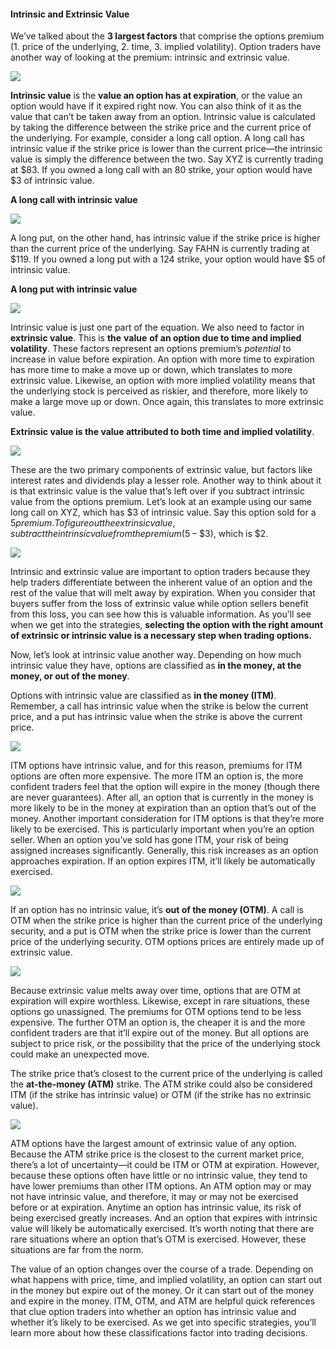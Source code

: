 #### Intrinsic and Extrinsic Value

We’ve talked about the **3 largest factors** that comprise the options premium (1. price of the underlying, 2. time, 3. implied volatility). Option traders have another way of looking at the premium: intrinsic and extrinsic value.

![](https://education.ameritrade.com/content/cms/images/BDTO_Lesson_2.35.01.jpg)

**Intrinsic value** is the  **value an option has at expiration**, or the value an option would have if it expired right now. You can also think of it as the value that can’t be taken away from an option. Intrinsic value is calculated by taking the difference between the strike price and the current price of the underlying. For example, consider a long call option. A long call has intrinsic value if the strike price is lower than the current price—the intrinsic value is simply the difference between the two. Say XYZ is currently trading at $83. If you owned a long call with an 80 strike, your option would have $3 of intrinsic value.

**A long call with intrinsic value**

![](https://education.ameritrade.com/content/cms/images/BDTO_Lesson_2.35.02.jpg)

A long put, on the other hand, has intrinsic value if the strike price is higher than the current price of the underlying. Say FAHN is currently trading at $119. If you owned a long put with a 124 strike, your option would have $5 of intrinsic value.

**A long put with intrinsic value**

![](https://education.ameritrade.com/content/cms/images/BDTO_Lesson_2.35.03.jpg)

Intrinsic value is just one part of the equation. We also need to factor in  **extrinsic value**. This is  **the**  **value**  **of an option due to time and implied volatility**. These factors represent an options premium’s  _potential_  to increase in value before expiration. An option with more time to expiration has more time to make a move up or down, which translates to more extrinsic value. Likewise, an option with more implied volatility means that the underlying stock is perceived as riskier, and therefore, more likely to make a large move up or down. Once again, this translates to more extrinsic value.

**Extrinsic value is the value attributed to both time and implied volatility**.

![](https://education.ameritrade.com/content/cms/images/BDTO_Lesson_2.35.04.jpg)

These are the two primary components of extrinsic value, but factors like interest rates and dividends play a lesser role. Another way to think about it is that extrinsic value is the value that’s left over if you subtract intrinsic value from the options premium. Let’s look at an example using our same long call on XYZ, which has $3 of intrinsic value. Say this option sold for a $5 premium. To figure out the extrinsic value, subtract the intrinsic value from the premium ($5 – $3), which is $2.

![](https://education.ameritrade.com/content/cms/images/BDTO_Lesson_2.35.05.jpg)

Intrinsic and extrinsic value are important to option traders because they help traders differentiate between the inherent value of an option and the rest of the value that will melt away by expiration. When you consider that buyers suffer from the loss of extrinsic value while option sellers benefit from this loss, you can see how this is valuable information. As you’ll see when we get into the strategies, **selecting the option with the right amount of extrinsic or intrinsic value is a necessary step when trading options.**

Now, let’s look at intrinsic value another way. Depending on how much intrinsic value they have, options are classified as **in the money, at the money, or out of the money**.

Options with intrinsic value are classified as  **in the money (ITM)**. Remember, a call has intrinsic value when the strike is below the current price, and a put has intrinsic value when the strike is above the current price.

![](https://education.ameritrade.com/content/cms/images/BDTO_Lesson_2.35.06.jpg)

ITM options have intrinsic value, and for this reason, premiums for ITM options are often more expensive. The more ITM an option is, the more confident traders feel that the option will expire in the money (though there are never guarantees). After all, an option that is currently in the money is more likely to be in the money at expiration than an option that’s out of the money. Another important consideration for ITM options is that they’re more likely to be exercised. This is particularly important when you’re an option seller. When an option you’ve sold has gone ITM, your risk of being assigned increases significantly. Generally, this risk increases as an option approaches expiration. If an option expires ITM, it’ll likely be automatically exercised.

![](https://education.ameritrade.com/content/cms/images/BDTO_Lesson_2.35.07.jpg)

If an option has no intrinsic value, it’s  **out of the money (OTM)**. A call is OTM when the strike price is higher than the current price of the underlying security, and a put is OTM when the strike price is lower than the current price of the underlying security. OTM options prices are entirely made up of extrinsic value.

![](https://education.ameritrade.com/content/cms/images/BDTO_Lesson_2.35.08.jpg)

Because extrinsic value melts away over time, options that are OTM at expiration will expire worthless. Likewise, except in rare situations, these options go unassigned. The premiums for OTM options tend to be less expensive. The further OTM an option is, the cheaper it is and the more confident traders are that it’ll expire out of the money. But all options are subject to price risk, or the possibility that the price of the underlying stock could make an unexpected move.

The strike price that’s closest to the current price of the underlying is called the  **at-the-money (ATM)**  strike. The ATM strike could also be considered ITM (if the strike has intrinsic value) or OTM (if the strike has no extrinsic value).

![](https://education.ameritrade.com/content/cms/images/BDTO_Lesson_2.35.09.jpg)

ATM options have the largest amount of extrinsic value of any option. Because the ATM strike price is the closest to the current market price, there’s a lot of uncertainty—it could be ITM or OTM at expiration. However, because these options often have little or no intrinsic value, they tend to have lower premiums than other ITM options. An ATM option may or may not have intrinsic value, and therefore, it may or may not be exercised before or at expiration. Anytime an option has intrinsic value, its risk of being exercised greatly increases. And an option that expires with intrinsic value will likely be automatically exercised. It’s worth noting that there are rare situations where an option that’s OTM is exercised. However, these situations are far from the norm.

The value of an option changes over the course of a trade. Depending on what happens with price, time, and implied volatility, an option can start out in the money but expire out of the money. Or it can start out of the money and expire in the money. ITM, OTM, and ATM are helpful quick references that clue option traders into whether an option has intrinsic value and whether it’s likely to be exercised. As we get into specific strategies, you’ll learn more about how these classifications factor into trading decisions.
<!--stackedit_data:
eyJoaXN0b3J5IjpbLTgxODQ2Nzk5MiwtMzcwMTMzNDUwXX0=
-->